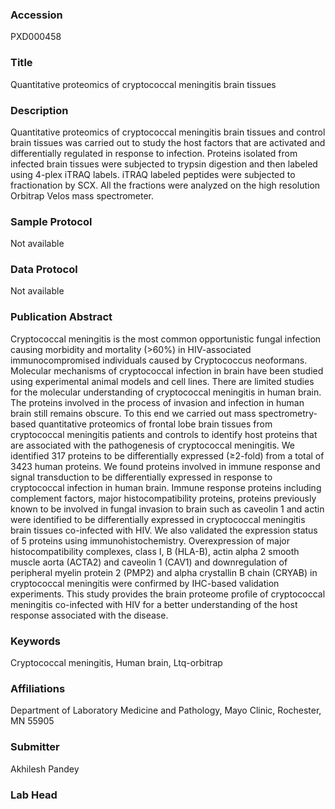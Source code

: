 ### Accession
PXD000458

### Title
Quantitative proteomics of cryptococcal meningitis brain tissues

### Description
Quantitative proteomics of cryptococcal meningitis brain tissues and control brain tissues was carried out to study the host factors that are activated and differentially regulated in response to infection. Proteins isolated from infected brain tissues were subjected to trypsin digestion and then labeled using 4-plex iTRAQ labels. iTRAQ labeled peptides were subjected to fractionation by SCX. All the fractions were analyzed on the high resolution Orbitrap Velos mass spectrometer.

### Sample Protocol
Not available

### Data Protocol
Not available

### Publication Abstract
Cryptococcal meningitis is the most common opportunistic fungal infection causing morbidity and mortality (&gt;60%) in HIV-associated immunocompromised individuals caused by Cryptococcus neoformans. Molecular mechanisms of cryptococcal infection in brain have been studied using experimental animal models and cell lines. There are limited studies for the molecular understanding of cryptococcal meningitis in human brain. The proteins involved in the process of invasion and infection in human brain still remains obscure. To this end we carried out mass spectrometry-based quantitative proteomics of frontal lobe brain tissues from cryptococcal meningitis patients and controls to identify host proteins that are associated with the pathogenesis of cryptococcal meningitis. We identified 317 proteins to be differentially expressed (&#x2265;2-fold) from a total of 3423 human proteins. We found proteins involved in immune response and signal transduction to be differentially expressed in response to cryptococcal infection in human brain. Immune response proteins including complement factors, major histocompatibility proteins, proteins previously known to be involved in fungal invasion to brain such as caveolin 1 and actin were identified to be differentially expressed in cryptococcal meningitis brain tissues co-infected with HIV. We also validated the expression status of 5 proteins using immunohistochemistry. Overexpression of major histocompatibility complexes, class I, B (HLA-B), actin alpha 2 smooth muscle aorta (ACTA2) and caveolin 1 (CAV1) and downregulation of peripheral myelin protein 2 (PMP2) and alpha crystallin B chain (CRYAB) in cryptococcal meningitis were confirmed by IHC-based validation experiments. This study provides the brain proteome profile of cryptococcal meningitis co-infected with HIV for a better understanding of the host response associated with the disease.

### Keywords
Cryptococcal meningitis, Human brain, Ltq-orbitrap

### Affiliations
Department of Laboratory Medicine and Pathology, Mayo Clinic, Rochester, MN 55905

### Submitter
Akhilesh Pandey

### Lab Head


